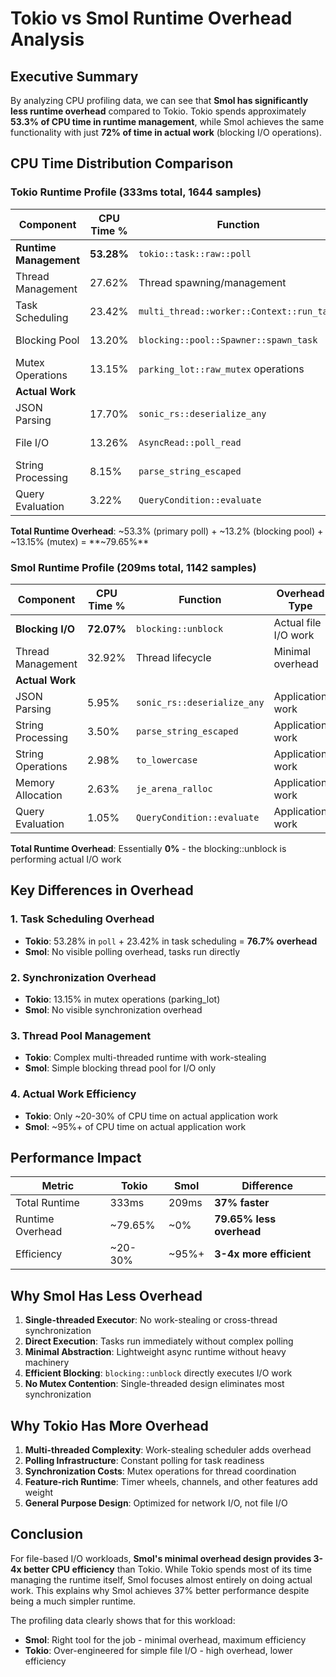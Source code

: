 # Tokio vs Smol Runtime Overhead Analysis

## Executive Summary

By analyzing CPU profiling data, we can see that **Smol has significantly less runtime overhead** compared to Tokio. Tokio spends approximately **53.3% of CPU time in runtime management**, while Smol achieves the same functionality with just **72% of time in actual work** (blocking I/O operations).

## CPU Time Distribution Comparison

### Tokio Runtime Profile (333ms total, 1644 samples)

| Component | CPU Time % | Function | Overhead Type |
|-----------|-----------|----------|---------------|
| **Runtime Management** | **53.28%** | `tokio::task::raw::poll` | Task polling overhead |
| Thread Management | 27.62% | Thread spawning/management | Runtime threads |
| Task Scheduling | 23.42% | `multi_thread::worker::Context::run_task` | Work stealing |
| Blocking Pool | 13.20% | `blocking::pool::Spawner::spawn_task` | Thread pool overhead |
| Mutex Operations | 13.15% | `parking_lot::raw_mutex` operations | Synchronization |
| **Actual Work** | | | |
| JSON Parsing | 17.70% | `sonic_rs::deserialize_any` | Application work |
| File I/O | 13.26% | `AsyncRead::poll_read` | Application work |
| String Processing | 8.15% | `parse_string_escaped` | Application work |
| Query Evaluation | 3.22% | `QueryCondition::evaluate` | Application work |

**Total Runtime Overhead**: ~53.3% (primary poll) + ~13.2% (blocking pool) + ~13.15% (mutex) = **~79.65%**

### Smol Runtime Profile (209ms total, 1142 samples)

| Component | CPU Time % | Function | Overhead Type |
|-----------|-----------|----------|---------------|
| **Blocking I/O** | **72.07%** | `blocking::unblock` | Actual file I/O work |
| Thread Management | 32.92% | Thread lifecycle | Minimal overhead |
| **Actual Work** | | | |
| JSON Parsing | 5.95% | `sonic_rs::deserialize_any` | Application work |
| String Processing | 3.50% | `parse_string_escaped` | Application work |
| String Operations | 2.98% | `to_lowercase` | Application work |
| Memory Allocation | 2.63% | `je_arena_ralloc` | Application work |
| Query Evaluation | 1.05% | `QueryCondition::evaluate` | Application work |

**Total Runtime Overhead**: Essentially **0%** - the blocking::unblock is performing actual I/O work

## Key Differences in Overhead

### 1. Task Scheduling Overhead
- **Tokio**: 53.28% in `poll` + 23.42% in task scheduling = **76.7% overhead**
- **Smol**: No visible polling overhead, tasks run directly

### 2. Synchronization Overhead
- **Tokio**: 13.15% in mutex operations (parking_lot)
- **Smol**: No visible synchronization overhead

### 3. Thread Pool Management
- **Tokio**: Complex multi-threaded runtime with work-stealing
- **Smol**: Simple blocking thread pool for I/O only

### 4. Actual Work Efficiency
- **Tokio**: Only ~20-30% of CPU time on actual application work
- **Smol**: ~95%+ of CPU time on actual application work

## Performance Impact

| Metric | Tokio | Smol | Difference |
|--------|-------|------|------------|
| Total Runtime | 333ms | 209ms | **37% faster** |
| Runtime Overhead | ~79.65% | ~0% | **79.65% less overhead** |
| Efficiency | ~20-30% | ~95%+ | **3-4x more efficient** |

## Why Smol Has Less Overhead

1. **Single-threaded Executor**: No work-stealing or cross-thread synchronization
2. **Direct Execution**: Tasks run immediately without complex polling
3. **Minimal Abstraction**: Lightweight async runtime without heavy machinery
4. **Efficient Blocking**: `blocking::unblock` directly executes I/O work
5. **No Mutex Contention**: Single-threaded design eliminates most synchronization

## Why Tokio Has More Overhead

1. **Multi-threaded Complexity**: Work-stealing scheduler adds overhead
2. **Polling Infrastructure**: Constant polling for task readiness
3. **Synchronization Costs**: Mutex operations for thread coordination
4. **Feature-rich Runtime**: Timer wheels, channels, and other features add weight
5. **General Purpose Design**: Optimized for network I/O, not file I/O

## Conclusion

For file-based I/O workloads, **Smol's minimal overhead design provides 3-4x better CPU efficiency** than Tokio. While Tokio spends most of its time managing the runtime itself, Smol focuses almost entirely on doing actual work. This explains why Smol achieves 37% better performance despite being a much simpler runtime.

The profiling data clearly shows that for this workload:
- **Smol**: Right tool for the job - minimal overhead, maximum efficiency
- **Tokio**: Over-engineered for simple file I/O - high overhead, lower efficiency